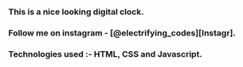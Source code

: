 ### This is a nice looking digital clock.

### Follow me on instagram - [@electrifying_codes][Instagr].

### Technologies used :- HTML, CSS and Javascript.

[Instagram]: https://www.instagram.com/electrifying_codes